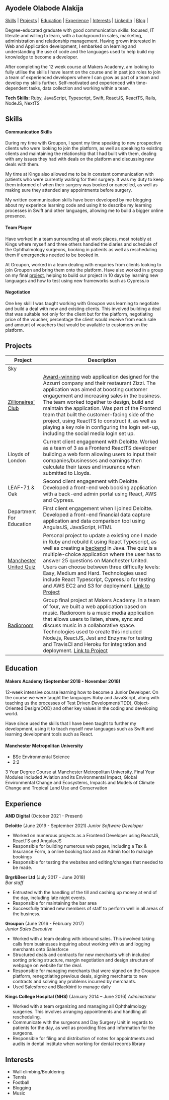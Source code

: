 ## Ayodele Olabode Alakija

[Skills](https://github.com/alakijaayo/CV#skills) | [Projects](https://github.com/alakijaayo/CV#projects) | [Education](https://github.com/alakijaayo/CV#education) | [Experience](https://github.com/alakijaayo/CV#experience) | [Interests](https://github.com/alakijaayo/CV#interests) | [LinkedIn](https://www.linkedin.com/in/ayodele-alakija-78142999/) | [Blog](https://medium.com/@alakijaayo) |

Degree-educated graduate with good communication skills: focused, IT literate and willing to learn, with a background in sales, marketing, administration and relationship management. Having grown interested in Web and Application development, I embarked on learning and understanding the use of code and the languages used to help build my knowledge to become a developer.

After completing the 12 week course at Makers Academy, am looking to fully utilise the skills I have learnt on the course and in past job roles to join a team of experienced developers where I can grow as part of a team and develop my skills further. Self-motivated and experienced with time-dependent tasks, data collection and working within a team.

**Tech Skills:** Ruby, JavaScript, Typescript, Swift, ReactJS, ReactTS, Rails, NodeJS, NextTS 

## Skills

#### Communication Skills

During my time with Groupon, I spent my time speaking to new prospective clients who were looking to join the platform, as well as speaking to existing clients and maintaining the relationship that I had built with them, dealing with any issues they had with deals on the platform and discussing new deals with them.

My time at Kings also allowed me to be in constant communication with patients who were currently waiting for their surgery. It was my duty to keep them informed of when their surgery was booked or cancelled, as well as making sure they attended any appointments before surgery.

My written communication skills have been developed by me blogging about my experince learning code and using it to describe my learning processes in Swift and other languages, allowing me to build a bigger online presence.

#### Team Player

Have worked in a team surrounding at all work places, most notably at Kings where myself and three others handled the diaries and schedule of the Ophthalmology surgeons, booking in patients as well as rescheduling them if emergencies needed to be booked in.

At Groupon, worked in a team dealing with enquiries from clients looking to join Groupon and bring them onto the platform. Have also worked in a group on my final [project](https://github.com/alakijaayo/Radioroom), helping to build our project in 10 days by learning new languages and how to test using new frameworks such as Cypress.io

#### Negotiation

One key skill I was taught working with Groupon was learning to negotiate and build a deal with new and existing clients. This involved building a deal that was suitable not only for the client but for the platform, negotiating price of the voucher, percentage the client would receive from each sale and amount of vouchers that would be available to customers on the platform.

## Projects

|  Project  |  Description  |
|  -------  |  -----------  |
|  Sky  |
|  [Zillionaires' Club](https://zillionaires.zizzi.co.uk/)  |  [Award-winning](https://bima.co.uk/zillionaires-club-and-digital/) web application designed for the Azzurri company and their restaurant Zizzi. The application was aimed at boosting customer engagement and increasing sales in the business. The team worked together to design, build and maintain the application. Was part of the Frontend team that built the customer-facing side of the project, using ReactTS to construct it, as well as playing a key role in configuring the login set-up, including the social media login set up.  |
|  Lloyds of London  |  Current client engagement with Deloitte. Worked as a team of 3 as a Frontend ReactTS developer building a web form allowing users to input their companies/businesses and earnings then calculate their taxes and insurance when submitted to Lloyds.  |
|  LEAF-71 & Oak  |  Second client engagement with Deloitte. Developed a front-end web booking application with a back-end admin portal using React, AWS and Cypress.  |
|  Department For Education  |  First client engagement when I joined Deloitte. Developed a front-end financial data capture application and data comparison tool using AngularJS, JavaScript, HTML  |
|  [Manchester United Quiz](https://github.com/alakijaayo/United-FE)  |  Personal project to update a existing one I made in Ruby and rebuild it using React Typescript, as well as creating a [backend](https://github.com/alakijaayo/United-BE) in Java. The quiz is a multiple-choice application where the user has to answer 25 questions on Manchester United. Users can choose between three difficulty levels: Easy, Medium and Hard. Technologies used include React Typescript, Cypress.io for testing and AWS EC2 and S3 for deployment. [Link to Project](http://unitedfebucket.s3-website.eu-west-2.amazonaws.com/)  |
|  [Radioroom](https://github.com/alakijaayo/Radioroom)  |  Group final project at Makers Academy. In a team of four, we built a web application based on music. Radioroom is a music media application that allows users to listen, share, sync and discuss music in a collaborative space. Technologies used to create this included Node.js, ReactJS, Jest and Enzyme for testing and TravisCI and Heroku for integration and deployment. [Link to Project](http://makersradioroom.herokuapp.com/)  |

## Education

#### Makers Academy (September 2018 - November 2018)

12-week intensive course learning how to become a Junior Developer. On the course we were taught the languages Ruby and JavaScript, along with teaching us the processes of Test Driven Development(TDD), Object-Oriented Design(OOD) and other key values in the coding and developing world.

Have since used the skills that I have been taught to further my development, using it to teach myself new languages such as Swift and learning development tools such as React.

#### Manchester Metropolitan University

- BSc Environmental Science
- 2:2

3 Year Degree Course at Manchester Metropolitan University. Final Year Modules included Aviation and its Environmental Impact, Global Environmental Change and Ecosystems, Impacts and Models of Climate Change and Tropical Land Use and Conservation

## Experience

**AND Digital** (October 2021 - Present)

**Deloitte** (June 2019 - September 2021)
*Junior Software Developer*
- Worked on numerous projects as a Frontend Developer using ReactJS, ReactTS and AngularJS
- Responsible for building numerous web pages, including a Tax & Insurance Form, a online booking tool and an Admin tool to manage bookings
- Responsible for testing the websites and editing/changes that needed to be made.

**Brgr&Beer Ltd** (July 2017 - June 2018)    
*Bar staff*  
- Entrusted with the handling of the till and cashing up money at end of the day, including late night events.
- Responsible for maintaining the bar area
- Successfully trained new members of staff to perform well in all areas of the business.

**Groupon** (June 2016 - February 2017)   
*Junior Sales Executive*  
- Worked with a team dealing with inbound sales. This involved taking calls from businesses inquiring about working with us and logging merchants onto Salesforce
- Structured deals and contracts for new merchants which included sorting pricing structure, margin negotiation and design structure of webpage on website for the deal.
- Responsible for managing merchants that were signed on the Groupon platform, renegotiating previous deals, signing merchants to new contracts and solving any problems incurred by merchants.
- Used Salesforce and Blackbird to manage daily

**Kings College Hospital (NHS)**	(January 2014 – June 2016)
*Administrator*
-	Worked with a team organizing and managing all Ophthalmology surgeries. This involves arranging appointments and handling all rescheduling.
-	Communicate with the surgeons and Day Surgery Unit in regards to patients for the day, as well as providing files and information for the surgeons.
-	Responsible for filing and distribution of notes for appointments and audits in dental institute when working for dental records library

## Interests
- Wall climbing/Bouldering
- Tennis
- Football
- Blogging
- Music
